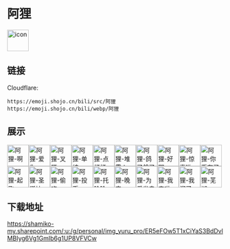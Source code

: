 # 阿狸
<img src="https://emoji.shojo.cn/bili/src/阿狸/icon.png" width="50" height="50" alt="icon">

## 链接
Cloudflare:
```
https://emoji.shojo.cn/bili/src/阿狸
https://emoji.shojo.cn/bili/webp/阿狸
```
## 展示
<img src="https://emoji.shojo.cn/bili/src/阿狸/阿狸-啊.png" width="50" height="50" alt="阿狸-啊"><img src="https://emoji.shojo.cn/bili/src/阿狸/阿狸-爱你.png" width="50" height="50" alt="阿狸-爱你"><img src="https://emoji.shojo.cn/bili/src/阿狸/阿狸-叉腰.png" width="50" height="50" alt="阿狸-叉腰"><img src="https://emoji.shojo.cn/bili/src/阿狸/阿狸-单纯.png" width="50" height="50" alt="阿狸-单纯"><img src="https://emoji.shojo.cn/bili/src/阿狸/阿狸-点灯灯.png" width="50" height="50" alt="阿狸-点灯灯"><img src="https://emoji.shojo.cn/bili/src/阿狸/阿狸-堆雪人.png" width="50" height="50" alt="阿狸-堆雪人"><img src="https://emoji.shojo.cn/bili/src/阿狸/阿狸-鸽了鸽了.png" width="50" height="50" alt="阿狸-鸽了鸽了"><img src="https://emoji.shojo.cn/bili/src/阿狸/阿狸-好耶.png" width="50" height="50" alt="阿狸-好耶"><img src="https://emoji.shojo.cn/bili/src/阿狸/阿狸-惊喜哟.png" width="50" height="50" alt="阿狸-惊喜哟"><img src="https://emoji.shojo.cn/bili/src/阿狸/阿狸-你币有了.png" width="50" height="50" alt="阿狸-你币有了"><img src="https://emoji.shojo.cn/bili/src/阿狸/阿狸-起飞.png" width="50" height="50" alt="阿狸-起飞"><img src="https://emoji.shojo.cn/bili/src/阿狸/阿狸-圣诞袜.png" width="50" height="50" alt="阿狸-圣诞袜"><img src="https://emoji.shojo.cn/bili/src/阿狸/阿狸-偷吃.png" width="50" height="50" alt="阿狸-偷吃"><img src="https://emoji.shojo.cn/bili/src/阿狸/阿狸-投币.png" width="50" height="50" alt="阿狸-投币"><img src="https://emoji.shojo.cn/bili/src/阿狸/阿狸-托脸脸.png" width="50" height="50" alt="阿狸-托脸脸"><img src="https://emoji.shojo.cn/bili/src/阿狸/阿狸-晚安.png" width="50" height="50" alt="阿狸-晚安"><img src="https://emoji.shojo.cn/bili/src/阿狸/阿狸-为爱发电.png" width="50" height="50" alt="阿狸-为爱发电"><img src="https://emoji.shojo.cn/bili/src/阿狸/阿狸-我来啦.png" width="50" height="50" alt="阿狸-我来啦"><img src="https://emoji.shojo.cn/bili/src/阿狸/阿狸-我溜了.png" width="50" height="50" alt="阿狸-我溜了"><img src="https://emoji.shojo.cn/bili/src/阿狸/阿狸-芜湖.png" width="50" height="50" alt="阿狸-芜湖">

## 下载地址

https://shamiko-my.sharepoint.com/:u:/g/personal/img_yuru_pro/ER5eFOw5T1xCiYaS3BdDvlMBIyg6Vg1GmIb6g1UP8VFVCw